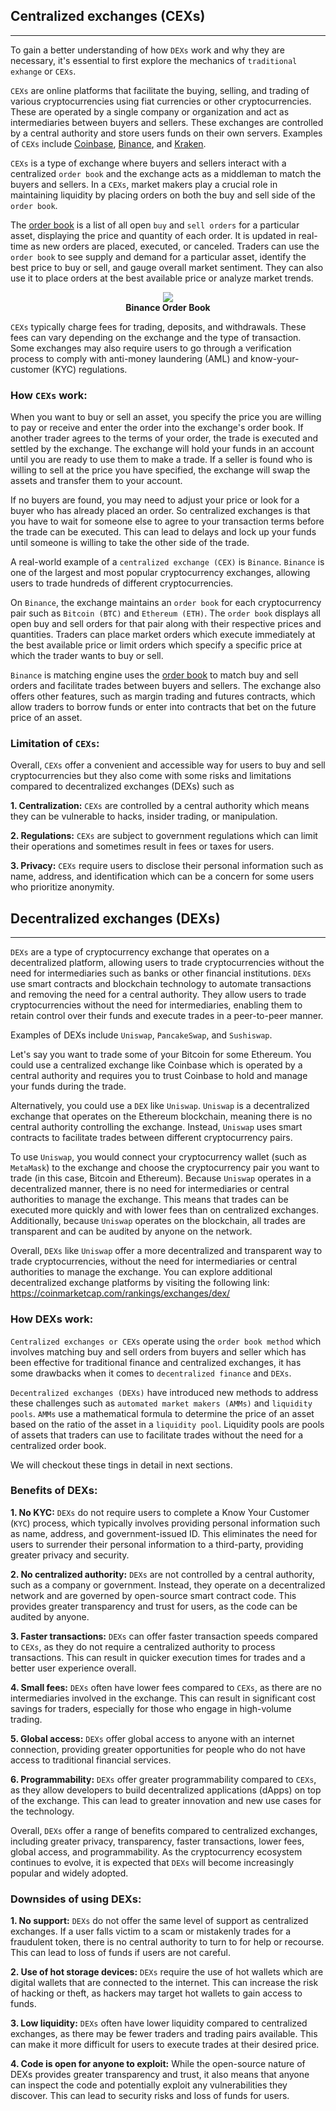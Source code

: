 ## Centralized exchanges (CEXs)

<hr>

To gain a better understanding of how `DEXs` work and why they are necessary, it's essential to first explore the mechanics of `traditional  exhange` or `CEXs`.

`CEXs` are online platforms that facilitate the buying, selling, and trading of various cryptocurrencies using fiat currencies or other cryptocurrencies. These are operated by a single company or organization and act as intermediaries between buyers and sellers. These exchanges are controlled by a central authority and store users funds on their own servers. Examples of `CEXs` include <a href="https://www.coinbase.com/" target="_blank">Coinbase</a>, <a href="https://www.binance.com/en" target="_blank">Binance</a>, and <a href="https://www.kraken.com/" target="_blank">Kraken</a>.

`CEXs` is a type of exchange where buyers and sellers interact with a centralized `order book` and the exchange acts as a middleman to match the buyers and sellers. In a `CEXs`, market makers play a crucial role in maintaining liquidity by placing orders on both the buy and sell side of the `order book`.

The <a href="https://www.binance.com/en/orderbook/BTC_USDT" target="_blank">order book</a> is a list of all open `buy` and `sell orders` for a particular asset, displaying the price and quantity of each order. It is updated in real-time as new orders are placed, executed, or canceled. Traders can use the `order book` to see supply and demand for a particular asset, identify the best price to buy or sell, and gauge overall market sentiment. They can also use it to place orders at the best available price or analyze market trends.

<center><img class="image" src="./assets/images/binance-order-book.jpg"></center>
<b><center class="img-label">Binance Order Book</center></b>

`CEXs` typically charge fees for trading, deposits, and withdrawals. These fees can vary depending on the exchange and the type of transaction. Some exchanges may also require users to go through a verification process to comply with anti-money laundering (AML) and know-your-customer (KYC) regulations.

### How `CEXs` work:

When you want to buy or sell an asset, you specify the price you are willing to pay or receive and enter the order into the exchange's order book. If another trader agrees to the terms of your order, the trade is executed and settled by the exchange. The exchange will hold your funds in an account until you are ready to use them to make a trade. If a seller is found who is willing to sell at the price you have specified, the exchange will swap the assets and transfer them to your account. 

If no buyers are found, you may need to adjust your price or look for a buyer who has already placed an order. So centralized exchanges is that you have to wait for someone else to agree to your transaction terms before the trade can be executed. This can lead to delays and lock up your funds until someone is willing to take the other side of the trade.

A real-world example of a `centralized exchange (CEX)` is `Binance`. `Binance` is one of the largest and most popular cryptocurrency exchanges, allowing users to trade hundreds of different cryptocurrencies.

On `Binance`, the exchange maintains an `order book` for each cryptocurrency pair such as `Bitcoin (BTC)` and `Ethereum (ETH)`. The `order book` displays all open buy and sell orders for that pair along with their respective prices and quantities. Traders can place market orders which execute immediately at the best available price or limit orders which specify a specific price at which the trader wants to buy or sell.

`Binance` is matching engine uses the <a href="https://www.binance.com/en/orderbook/BTC_USDT" target="_blank">order book</a> to match buy and sell orders and facilitate trades between buyers and sellers. The exchange also offers other features, such as margin trading and futures contracts, which allow traders to borrow funds or enter into contracts that bet on the future price of an asset.

### Limitation of `CEXs`:

Overall, `CEXs` offer a convenient and accessible way for users to buy and sell cryptocurrencies but they also come with some risks and limitations compared to decentralized exchanges (DEXs) such as

**1. Centralization:** `CEXs` are controlled by a central authority which means they can be vulnerable to hacks, insider trading, or manipulation.

**2. Regulations:** `CEXs` are subject to government regulations which can limit their operations and sometimes result in fees or taxes for users.

**3. Privacy:** `CEXs` require users to disclose their personal information such as name, address, and identification which can be a concern for some users who prioritize anonymity.

## Decentralized exchanges (DEXs)

<hr>

`DEXs` are a type of cryptocurrency exchange that operates on a decentralized platform, allowing users to trade cryptocurrencies without the need for intermediaries such as banks or other financial institutions. `DEXs` use smart contracts and blockchain technology to automate transactions and removing the need for a central authority. They allow users to trade cryptocurrencies without the need for intermediaries, enabling them to retain control over their funds and execute trades in a peer-to-peer manner.

Examples of DEXs include `Uniswap`, `PancakeSwap`, and `Sushiswap`.

Let's say you want to trade some of your Bitcoin for some Ethereum. You could use a centralized exchange like Coinbase which is operated by a central authority and requires you to trust Coinbase to hold and manage your funds during the trade.

Alternatively, you could use a `DEX` like `Uniswap`. `Uniswap` is a decentralized exchange that operates on the Ethereum blockchain, meaning there is no central authority controlling the exchange. Instead, `Uniswap` uses smart contracts to facilitate trades between different cryptocurrency pairs.

To use `Uniswap`, you would connect your cryptocurrency wallet (such as `MetaMask`) to the exchange and choose the cryptocurrency pair you want to trade (in this case, Bitcoin and Ethereum). Because `Uniswap` operates in a decentralized manner, there is no need for intermediaries or central authorities to manage the exchange. This means that trades can be executed more quickly and with lower fees than on centralized exchanges. Additionally, because `Uniswap` operates on the blockchain, all trades are transparent and can be audited by anyone on the network.

Overall, `DEXs` like `Uniswap` offer a more decentralized and transparent way to trade cryptocurrencies, without the need for intermediaries or central authorities to manage the exchange. You can explore additional decentralized exchange platforms by visiting the following link: <a href="https://coinmarketcap.com/rankings/exchanges/dex/" target="_blank">https://coinmarketcap.com/rankings/exchanges/dex/</a>

### How DEXs work:

`Centralized exchanges or CEXs` operate using the `order book method` which involves matching buy and sell orders from buyers and seller which has been effective for traditional finance and centralized exchanges, it has some drawbacks when it comes to `decentralized finance` and `DEXs`. 

`Decentralized exchanges (DEXs)` have introduced new methods to address these challenges such as `automated market makers (AMMs)` and `liquidity pools`. `AMMs` use a mathematical formula to determine the price of an asset based on the ratio of the asset in a `liquidity pool`. Liquidity pools are pools of assets that traders can use to facilitate trades without the need for a centralized order book.

We will checkout these tings in detail in next sections.

### Benefits of DEXs:

**1. No KYC:** `DEXs` do not require users to complete a Know Your Customer (`KYC`) process, which typically involves providing personal information such as name, address, and government-issued ID. This eliminates the need for users to surrender their personal information to a third-party, providing greater privacy and security.

**2. No centralized authority:** `DEXs` are not controlled by a central authority, such as a company or government. Instead, they operate on a decentralized network and are governed by open-source smart contract code. This provides greater transparency and trust for users, as the code can be audited by anyone.

**3. Faster transactions:** `DEXs` can offer faster transaction speeds compared to `CEXs`, as they do not require a centralized authority to process transactions. This can result in quicker execution times for trades and a better user experience overall.

**4. Small fees:** `DEXs` often have lower fees compared to `CEXs`, as there are no intermediaries involved in the exchange. This can result in significant cost savings for traders, especially for those who engage in high-volume trading.

**5. Global access:** `DEXs` offer global access to anyone with an internet connection, providing greater opportunities for people who do not have access to traditional financial services.

**6. Programmability:** `DEXs` offer greater programmability compared to `CEXs`, as they allow developers to build decentralized applications (dApps) on top of the exchange. This can lead to greater innovation and new use cases for the technology.

Overall, `DEXs` offer a range of benefits compared to centralized exchanges, including greater privacy, transparency, faster transactions, lower fees, global access, and programmability. As the cryptocurrency ecosystem continues to evolve, it is expected that `DEXs` will become increasingly popular and widely adopted.

### Downsides of using DEXs:

**1. No support:** `DEXs` do not offer the same level of support as centralized exchanges. If a user falls victim to a scam or mistakenly trades for a fraudulent token, there is no central authority to turn to for help or recourse. This can lead to loss of funds if users are not careful.

**2. Use of hot storage devices:** `DEXs` require the use of hot wallets which are digital wallets that are connected to the internet. This can increase the risk of hacking or theft, as hackers may target hot wallets to gain access to funds.

**3. Low liquidity:** `DEXs` often have lower liquidity compared to centralized exchanges, as there may be fewer traders and trading pairs available. This can make it more difficult for users to execute trades at their desired price.

**4. Code is open for anyone to exploit:** While the open-source nature of DEXs provides greater transparency and trust, it also means that anyone can inspect the code and potentially exploit any vulnerabilities they discover. This can lead to security risks and loss of funds for users.